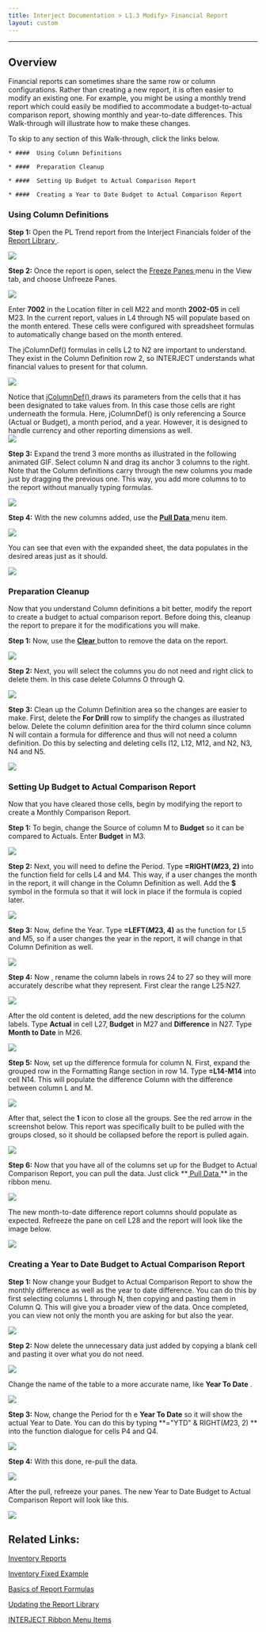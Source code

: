 ```yaml
---
title: Interject Documentation > L1.3 Modify> Financial Report
layout: custom
---
```

* * *

##  **Overview**

Financial reports can sometimes share the same row or column configurations. Rather than creating a new report, it is often easier to modify an existing one. For example, you might be using a monthly trend report which could easily be modified to accommodate a budget-to-actual comparison report, showing monthly and year-to-date differences. This Walk-through will illustrate how to make these changes. 

To skip to any section of this Walk-through, click the links below. 

    * ####  Using Column Definitions 

    * ####  Preparation Cleanup 

    * ####  Setting Up Budget to Actual Comparison Report 

    * ####  Creating a Year to Date Budget to Actual Comparison Report 




###  Using Column Definitions 

**Step 1:** Open the PL Trend report from the Interject Financials folder of the [ Report Library ](/wAbout/Report-Library-Basics_61702517.html) . 

![](attachments/128429053/129353261.png)

  


**Step 2:** Once the report is open, select the [ Freeze Panes ](/wPortal/INTERJECT-Ribbon-Menu-Items_83689479.html) menu in the View tab, and choose Unfreeze Panes. 

![](attachments/128429053/128430435.png)

  


Enter **7002** in the Location filter in cell M22 and month **2002-05** in cell M23. In the current report, values in L4 through N5 will populate based on the month entered. These cells were configured with spreadsheet formulas to automatically change based on the month entered. 

The jColumnDef() formulas in cells L2 to N2 are important to understand. They exist in the Column Definition row 2, so INTERJECT understands what financial values to present for that column. 

![](attachments/128429053/129212629.png)

  


Notice that [ jColumnDef() ](/wIndex/127965411.html) draws its parameters from the cells that it has been designated to take values from. In this case those cells are right underneath the formula. Here, jColumnDef() is only referencing a Source (Actual or Budget), a month period, and a year. However, it is designed to handle currency and other reporting dimensions as well.   
![](attachments/128429053/129212692.png)

  


**Step 3:** Expand the trend 3 more months as illustrated in the following animated GIF. Select column N and drag its anchor 3 columns to the right. Note that the Column definitions carry through the new columns you made just by dragging the previous one. This way, you add more columns to to the report without manually typing formulas. 

![](attachments/128429053/129139828.gif)

  


**Step 4:** With the new columns added, use the [ **Pull Data** ](https://interject.atlassian.net/wiki/content-only/viewpage.action?pageId=83689479&iframeId=fallback-mode&user_key=ff8080814d41a454014d440734dd0001&user_id=MariaH&xdm_e=https://interject.atlassian.net/&xsm_c=fallback-mode-fake-key__2715317480449224&cp=/wiki&cv=0.0.0-fallback-mode&lic=none#InterjectRibbonMenuItems-PullData) menu item. 

![](attachments/128429053/129353298.png)

  


You can see that even with the expanded sheet, the data populates in the desired areas just as it should. 

![](attachments/128429053/129343291.png)

### 

###  Preparation Cleanup 

Now that you understand Column definitions a bit better, modify the report to create a budget to actual comparison report. Before doing this, cleanup the report to prepare it for the modifications you will make. 

**Step 1:** Now, use the [ **Clear** ](https://interject.atlassian.net/wiki/content-only/viewpage.action?pageId=83689479&iframeId=fallback-mode&user_key=ff8080814d41a454014d440734dd0001&user_id=MariaH&xdm_e=https://interject.atlassian.net/&xsm_c=fallback-mode-fake-key__2715317480449224&cp=/wiki&cv=0.0.0-fallback-mode&lic=none#InterjectRibbonMenuItems-PullData) button to remove the data on the report. 

![](attachments/128429053/129353457.png)

  


**Step 2:** Next, you will select the columns you do not need and right click to delete them. In this case delete Columns O through Q. 

![](attachments/128429053/129141156.png)

  


**Step 3:** Clean up the Column Definition area so the changes are easier to make. First, delete the **For Drill** row to simplify the changes as illustrated below. Delete the column definition area for the third column since column N will contain a formula for difference and thus will not need a column definition. Do this by selecting and deleting cells I12, L12, M12, and N2, N3, N4 and N5. 

![](attachments/128429053/129535604.png)

###  Setting Up Budget to Actual Comparison Report 

Now that you have cleared those cells, begin by modifying the report to create a Monthly Comparison Report. 

**Step 1:** To begin, change the Source of column M to **Budget** so it can be compared to Actuals. Enter **Budget** in M3. 

![](attachments/128429053/129208650.png)

  


**Step 2:** Next, you will need to define the Period. Type **=RIGHT($M$23, 2)** into the function field for cells L4 and M4. This way, if a user changes the month in the report, it will change in the Column Definition as well. Add the **$** symbol in the formula so that it will lock in place if the formula is copied later. 

![](attachments/128429053/326926432.png)

  


**Step 3:** Now, define the Year. Type **=LEFT($M$23, 4)** as the function for L5 and M5, so if a user changes the year in the report, it will change in that Column Definition as well. 

![](attachments/128429053/327123064.png)

  


**Step 4:** Now , rename the column labels in rows 24 to 27 so they will more accurately describe what they represent. First clear the range L25:N27. 

![](attachments/128429053/327123015.jpg)

  


After the old content is deleted, add the new descriptions for the column labels. Type **Actual** in cell L27, **Budget** in M27 and **Difference** in N27. Type **Month to Date** in M26. 

![](attachments/128429053/327123074.png)

  


**Step 5:** Now, set up the difference formula for column N. First, expand the grouped row in the Formatting Range section in row 14. Type **=L14-M14** into cell N14. This will populate the difference Column with the difference between column L and M. 

![](attachments/128429053/327090220.png)

  


After that, select the **1** icon to close all the groups. See the red arrow in the screenshot below. This report was specifically built to be pulled with the groups closed, so it should be collapsed before the report is pulled again. 

![](attachments/128429053/326926437.png)

  


**Step 6:** Now that you have all of the columns set up for the Budget to Actual Comparison Report, you can pull the data. Just click **[ Pull Data ](https://interject.atlassian.net/wiki/content-only/viewpage.action?pageId=83689479&iframeId=fallback-mode&user_key=ff8080814d41a454014d440734dd0001&user_id=MariaH&xdm_e=https://interject.atlassian.net/&xsm_c=fallback-mode-fake-key__2715317480449224&cp=/wiki&cv=0.0.0-fallback-mode&lic=none#InterjectRibbonMenuItems-PullData) ** in the ribbon menu. 

![](attachments/128429053/327024741.png)

  


The new month-to-date difference report columns should populate as expected. Refreeze the pane on cell L28 and the report will look like the image below. 

![](attachments/128429053/327123069.png)

  


###  Creating a Year to Date Budget to Actual Comparison Report 

**Step 1:** Now change your Budget to Actual Comparison Report to show the monthly difference as well as the year to date difference. You can do this by first selecting columns L through N, then copying and pasting them in Column Q. This will give you a broader view of the data. Once completed, you can view not only the month you are asking for but also the year. 

![](attachments/128429053/326991945.png)

  


**Step 2:** Now delete the unnecessary data just added by copying a blank cell and pasting it over what you do not need. 

![](attachments/128429053/326926427.png)

  


Change the name of the table to a more accurate name, like **Year To Date** . 

![](attachments/128429053/327155819.png)

  


**Step 3:** Now, change the Period for th e **Year To Date** so it will show the actual Year to Date. You can do this by typing **="YTD" & RIGHT($M$23, 2) ** into the function dialogue for cells P4 and Q4. 

![](attachments/128429053/327057504.png)

  


**Step 4:** With this done, re-pull the data. 

![](attachments/128429053/327090225.png)

  


After the pull, refreeze your panes. The new Year to Date Budget to Actual Comparison Report will look like this. 

![](attachments/128429053/327155814.png?width=1250)

  


  


##  Related Links: 

[ Inventory Reports ](/wAbout/Inventory-Reports_128091499.html)

[ Inventory Fixed Example ](/wGetStarted/L3.1-Inventory-Fixed_128429456.html)

[ Basics of Report Formulas ](/wAbout/Basics-of-Report-Formulas_61702189.html)

[ Updating the Report Library ](/wGetStarted/L10-Updating-the-Report-Library_62849583.html)

[ INTERJECT Ribbon Menu Items ](https://interject.atlassian.net/wiki/spaces/ID/pages/83689479/Interject+Ribbon+Menu+Items)

  

